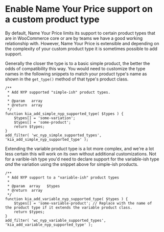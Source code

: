 # Enable Name Your Price support on a custom product type

By default, Name Your Price limits its support to certain product types that are in WooCommerce core or are by teams we have a good working relationship with. However, Name Your Price is extensible and depending on the complexity of your custom product type it is sometimes possible to add support.

Generally the closer the type is to a basic simple product, the better the odds of compatibility this way. You would need to customize the type names in the following snippets to match your product type's name as shown in the `get_type()` method of that type's product class. 

```[php]
/**
 * Add NYP supported "simple-ish" product types.
 * 
 * @param   array
 * @return  array
 */
function kia_add_simple_nyp_supported_type( $types ) {
    $types[] = 'some-variation';
    $types[] = 'some-product';
    return $types;
}
add_filter( 'wc_nyp_simple_supported_types', 'kia_add_simple_nyp_supported_type' );
```

Extending the variable product type is a lot more complex, and we're a lot less certain this will work on its own without additional customizations. Not for a varible-ish type you'd need to declare support for the variable-ish type _and_ the variation using the snippet above for simple-ish products.

```[php]
/**
 * Add NYP support to a "variable-ish" product types
 *
 * @param  array   $types
 * @return  array
 */
function kia_add_variable_nyp_supported_type( $types ) {
    $types[] = 'some-variable-product'; // Replace with the name of the product type if it extends the variable product class.
    return $types;
}
add_filter( 'wc_nyp_variable_supported_types', 'kia_add_variable_nyp_supported_type' );
```